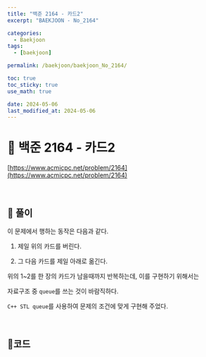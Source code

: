 ```yaml
---
title: "백준 2164 - 카드2"
excerpt: "BAEKJOON - No_2164"

categories:
  - Baekjoon
tags:
  - [baekjoon]

permalink: /baekjoon/baekjoon_No_2164/

toc: true
toc_sticky: true
use_math: true

date: 2024-05-06
last_modified_at: 2024-05-06
---
```


# 🔐 백준 2164 - 카드2

[https://www.acmicpc.net/problem/2164](https://www.acmicpc.net/problem/2164)

<br>

## 🔑 풀이

이 문제에서 행하는 동작은 다음과 같다. <br>

1. 제일 위의 카드를 버린다.

2. 그 다음 카드를 제일 아래로 옮긴다.

위의 1~2를 한 장의 카드가 남을때까지 반복하는데, 이를 구현하기 위해서는 <br>

자료구조 중 `queue`를 쓰는 것이 바람직하다. <br>

`C++ STL queue`를 사용하여 문제의 조건에 맞게 구현해 주었다.

<br>

## 🧩코드

<script src="https://gist.github.com/jinwoojwa/e21a69d66b25b13100c1d0de0d46f617.js"></script>